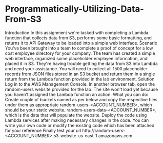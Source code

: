 # Programmatically-Utilizing-Data-From-S3
Introduction
In this assignment we're tasked with completing a Lambda function that collects data from S3,
performs some basic formatting, and returns it to API Gateway to be loaded into a simple web
interface.
Scenario
You've been brought into a team to complete a proof of concept for a low cost employee
directory for your company. The team has created a simple web interface, organized some
placeholder employee information, and placed it in S3. They're having trouble getting the data
from S3 into Lambda and need your assistance. You will need to collect all 1500 placeholder
records from JSON files stored in an S3 bucket and return them in a single return from the
Lambda function provided in the lab environment.
Solution
Log in to the AWS Management Console. In another browser tab, open the random-users
website provided for the lab. The site won't load yet because you haven't assigned the Lambda
function an action.
What you can do:
Create couple of buckets named as per below and copy the respective files under them as
appropriate
random-users-<ACCOUNT_NUMBER>, which should be your static website.
random-users-data-<ACCOUNT_NUMBER>, which is the data that will populate the website.
Deploy the code using Lambda services after making necessary changes in the code. You can
write your own code or modify the existing code which has been attached for your reference
Finally test your url
http://random-users-<ACCOUNT_NUMBER>.s3-website-us-east-1.amazonaws.com
